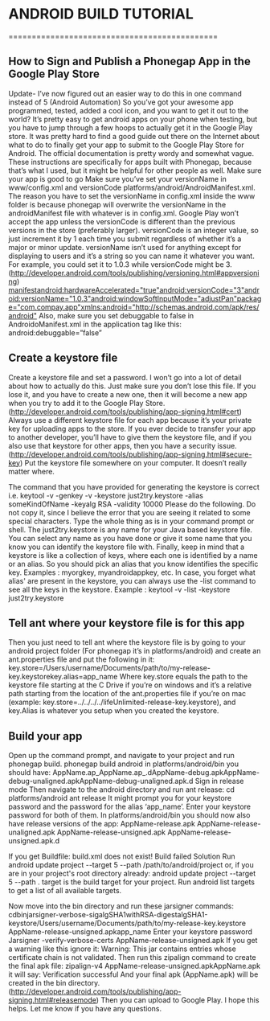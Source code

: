 # ANDROID BUILD TUTORIAL #
=============================================
## How to Sign and Publish a Phonegap App in the Google Play Store ##

Update- I’ve now figured out an easier way to do this in one command instead of 5 (Android Automation)
So you’ve got your awesome app programmed, tested, added a cool icon, and you want to get it out to the world? It’s pretty easy to get android apps on your phone when testing, but you have to jump through a few hoops to actually get it in the Google Play store.
It was pretty hard to find a good guide out there on the Internet about what to do to finally get your app to submit to the Google Play Store for Android. The official documentation is pretty wordy and somewhat vague. These instructions are specifically for apps built with Phonegap, because that’s what I used, but it might be helpful for other people as well.
Make sure your app is good to go
Make sure you’ve set your versionName in www/config.xml and versionCode  platforms/android/AndroidManifest.xml. The reason you have to set the versionName in config.xml inside the www folder is because phonegap will overwrite the versionName in the androidManifest file with whatever is in config.xml. Google Play won’t accept the app unless the versionCode is different than the previous versions in the store (preferably larger). versionCode is an integer value, so just increment it by 1 each time you submit regardless of whether it’s a major or minor update. versionName isn’t used for anything except for displaying to users and it’s a string so you can name it whatever you want. For example, you could set it to 1.0.3 while versionCode might be 3. (http://developer.android.com/tools/publishing/versioning.html#appversioning)
<manifestandroid:hardwareAccelerated="true"android:versionCode="3"android:versionName="1.0.3"android:windowSoftInputMode="adjustPan"package="com.compay.app"xmlns:android="http://schemas.android.com/apk/res/android">
Also, make sure you set debuggable to false in AndroidoManifest.xml in the application tag like this: android:debuggable=”false”


## Create a keystore file ##
Create a keystore file and set a password. I won’t go into a lot of detail about how to actually do this. Just make sure you don’t lose this file. If you lose it, and you have to create a new one, then it will become a new app when you try to add it to the Google Play Store. (http://developer.android.com/tools/publishing/app-signing.html#cert)
Always use a different keystore file for each app because it’s your private key for uploading apps to the store. If you ever decide to transfer your app to another developer, you’ll have to give them the keystore file, and if you also use that keystore for other apps, then you have a security issue. (http://developer.android.com/tools/publishing/app-signing.html#secure-key)
Put the keystore file somewhere on your computer. It doesn’t really matter where.

The command that you have provided for generating the keystore is correct i.e.
keytool -v -genkey -v -keystore just2try.keystore -alias someKindOfName -keyalg RSA -validity 10000
Please do the following. Do not copy it, since I believe the error that you are seeing it related to some special characters. Type the whole thing as is in your command prompt or shell.
The just2try.keystore is any name for your Java based keystore file. You can select any name as you have done or give it some name that you know you can identify the keystore file with.
Finally, keep in mind that a keystore is like a collection of keys, where each one is identified by a name or an alias. So you should pick an alias that you know identifies the specific key. Examples : myorgkey, myandroidappkey, etc.
In case, you forget what alias' are present in the keystore, you can always use the -list command to see all the keys in the keystore. Example : keytool -v -list -keystore just2try.keystore

## Tell ant where your keystore file is for this app ##
Then you just need to tell ant where the keystore file is by going to your android project folder (For phonegap it’s in platforms/android) and create an ant.properties file and put the following in it:
key.store=/Users/username/Documents/path/to/my-release-key.keystorekey.alias=app_name
Where key.store equals the path to the keystore file starting at the C Drive if you’re on windows and it’s a relative path starting from the location of the ant.properties file if you’re on mac (example: key.store=../../../../lifeUnlimited-release-key.keystore), and key.Alias is whatever you setup when you created the keystore.

## Build your app ##
Open up the command prompt, and navigate to your project and run phonegap build.
phonegap build android
in platforms/android/bin you should have:
AppName.ap_AppName.ap_.dAppName-debug.apkAppName-debug-unaligned.apkAppName-debug-unaligned.apk.d
Sign in release mode
Then navigate to the android directory and run ant release:
cd platforms/android ant release
It might prompt you for your keystore password and the password for the alias ‘app_name’. Enter your keystore password for both of them.
In platforms/android/bin you should now also have release versions of the app:
AppName-release.apk AppName-release-unaligned.apk AppName-release-unsigned.apk AppName-release-unsigned.apk.d

If you get
Buildfile: build.xml does not exist!
Build failed
Solution
Run
android update project --target 5 --path /path/to/android/project
or, if you are in your project's root directory already:
android update project --target 5 --path .
target is the build target for your project. Run
android list targets
to get a list of all available targets.


Now move into the bin directory and run these jarsigner commands:
cdbinjarsigner-verbose-sigalgSHA1withRSA-digestalgSHA1-keystore/Users/username/Documents/path/to/my-release-key.keystore AppName-release-unsigned.apkapp_name
Enter your keystore password
Jarsigner -verify-verbose-certs AppName-release-unsigned.apk
If you get a warning like this ignore it: Warning: This jar contains entries whose certificate chain is not validated.
Then run this zipalign command to create the final apk file:
zipalign-v4 AppName-release-unsigned.apkAppName.apk
it will say: Verification successful
And your final apk (AppName.apk) will be created in the bin directory.
(http://developer.android.com/tools/publishing/app-signing.html#releasemode)
Then you can upload to Google Play.
I hope this helps. Let me know if you have any questions.